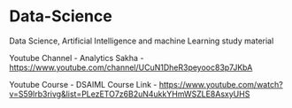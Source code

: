 # Data-Science

Data Science, Artificial Intelligence and machine Learning study material

Youtube Channel - Analytics Sakha - https://www.youtube.com/channel/UCuN1DheR3peyooc83p7JKbA

Youtube Course - DSAIML Course Link - https://www.youtube.com/watch?v=S59lrb3rivg&list=PLezETO7z6B2uN4ukkYHmWSZLE8AsxyUHS
